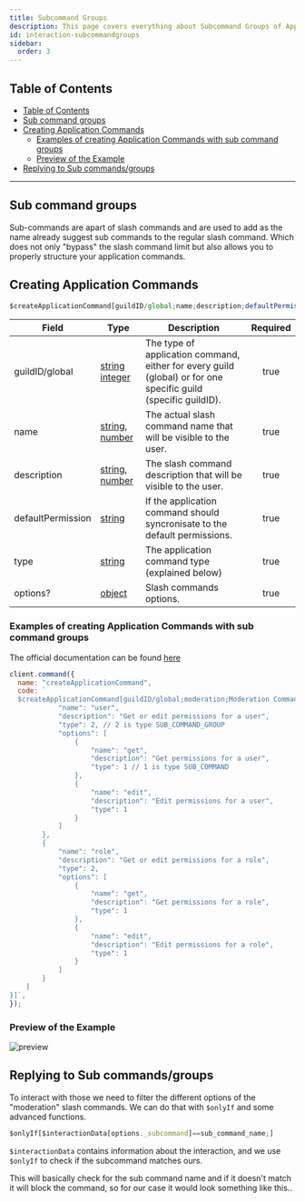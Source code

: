 ```yaml
---
title: Subcommand Groups
description: This page covers everything about Subcommand Groups of Application Commands.
id: interaction-subcommandgroups
sidebar:
  order: 3
---
```


<!-- omit from toc -->

## Table of Contents

- [Table of Contents](#table-of-contents)
- [Sub command groups](#sub-command-groups)
- [Creating Application Commands](#creating-application-commands)
  - [Examples of creating Application Commands with sub command groups](#examples-of-creating-application-commands-with-sub-command-groups)
  - [Preview of the Example](#preview-of-the-example)
- [Replying to Sub commands/groups](#replying-to-sub-commandsgroups)

---

## Sub command groups

Sub-commands are apart of slash commands and are used to add as the name already suggest sub commands to the regular slash command. Which does not only "bypass" the slash command limit but also allows you to properly structure your application commands.

## Creating Application Commands

```js
$createApplicationCommand[guildID/global;name;description;defaultPermission(true/false);type(slash/user/message);options?]
```

| Field             | Type                                                                                                                                                                                                  | Description                                                                                                    | Required |
| ----------------- | ----------------------------------------------------------------------------------------------------------------------------------------------------------------------------------------------------- | -------------------------------------------------------------------------------------------------------------- | :------: |
| guildID/global    | [string](https://developer.mozilla.org/en-US/docs/Web/JavaScript/Reference/Global_Objects/String) [integer](https://developer.mozilla.org/en-US/docs/Web/JavaScript/Reference/Global_Objects/Integer) | The type of application command, either for every guild (global) or for one specific guild (specific guildID). |   true   |
| name              | [string](https://developer.mozilla.org/en-US/docs/Web/JavaScript/Reference/Global_Objects/String), [number](https://developer.mozilla.org/en-US/docs/Web/JavaScript/Reference/Global_Objects/Number)  | The actual slash command name that will be visible to the user.                                                |   true   |
| description       | [string](https://developer.mozilla.org/en-US/docs/Web/JavaScript/Reference/Global_Objects/String), [number](https://developer.mozilla.org/en-US/docs/Web/JavaScript/Reference/Global_Objects/Number)  | The slash command description that will be visible to the user.                                                |   true   |
| defaultPermission | [string](https://developer.mozilla.org/en-US/docs/Web/JavaScript/Reference/Global_Objects/String)                                                                                                     | If the application command should syncronisate to the default permissions.                                     |   true   |
| type              | [string](https://developer.mozilla.org/en-US/docs/Web/JavaScript/Reference/Global_Objects/String)                                                                                                     | The application command type (explained below)                                                                 |   true   |
| options?          | [object](https://developer.mozilla.org/en-US/docs/Web/JavaScript/Reference/Global_Objects/Object)                                                                                                     | Slash commands options.                                                                                        |   true   |

### Examples of creating Application Commands with sub command groups

The official documentation can be found [here](https://discord.com/developers/docs/interactions/application-commands#subcommands-and-subcommand-groups)

```js
client.command({
  name: "createApplicationCommand",
  code: `
  $createApplicationCommand[guildID/global;moderation;Moderation Commands!;true;slash;[{
            "name": "user",
            "description": "Get or edit permissions for a user",
            "type": 2, // 2 is type SUB_COMMAND_GROUP
            "options": [
                {
                    "name": "get",
                    "description": "Get permissions for a user",
                    "type": 1 // 1 is type SUB_COMMAND
                },
                {
                    "name": "edit",
                    "description": "Edit permissions for a user",
                    "type": 1
                }
            ]
        },
        {
            "name": "role",
            "description": "Get or edit permissions for a role",
            "type": 2,
            "options": [
                {
                    "name": "get",
                    "description": "Get permissions for a role",
                    "type": 1
                },
                {
                    "name": "edit",
                    "description": "Edit permissions for a role",
                    "type": 1
                }
            ]
        }
    ]
}]`,
});
```

### Preview of the Example

![preview](https://discord.com/assets/4cfea1bfc6d3ed0396c16cd47e0a7154.png)

## Replying to Sub commands/groups

To interact with those we need to filter the different options of the "moderation" slash commands. We can do that with `$onlyIf` and some advanced functions.

```js
$onlyIf[$interactionData[options._subcommand]==sub_command_name;]
```

`$interactionData` contains information about the interaction, and we use `$onlyIf` to check if the subcommand matches ours.

This will basically check for the sub command name and if it doesn't match it will block the command, so for our case it would look something like this..
